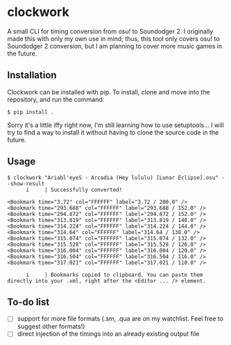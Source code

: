 # clockwork
A small CLI for timing conversion from osu! to Soundodger 2. I originally made this with only my own use in mind; thus, this tool only covers osu! to Soundodger 2 conversion, but I am planning to cover more music games in the future.

## Installation
Clockwork can be installed with pip. To install, clone and move into the repository, and run the command:

```console
$ pip install .
```

Sorry it's a little iffy right now, I'm still learning how to use setuptools... I will try to find a way to install it without having to clone the source code in the future.

## Usage
```console
$ clockwork "Ariabl'eyeS - Arcadia (Hey lululu) [Lunar Eclipse].osu" --show-result
      i     | Successfully converted!

<Bookmark time="3.72" col="FFFFFF" label="3.72 / 200.0" />
<Bookmark time="293.688" col="FFFFFF" label="293.688 / 152.0" />
<Bookmark time="294.872" col="FFFFFF" label="294.872 / 152.0" />
<Bookmark time="313.819" col="FFFFFF" label="313.819 / 148.0" />
<Bookmark time="314.224" col="FFFFFF" label="314.224 / 144.0" />
<Bookmark time="314.64" col="FFFFFF" label="314.64 / 138.0" />
<Bookmark time="315.074" col="FFFFFF" label="315.074 / 132.0" />
<Bookmark time="315.528" col="FFFFFF" label="315.528 / 126.0" />
<Bookmark time="316.004" col="FFFFFF" label="316.004 / 120.0" />
<Bookmark time="316.504" col="FFFFFF" label="316.504 / 116.0" />
<Bookmark time="317.021" col="FFFFFF" label="317.021 / 110.0" />

      i     | Bookmarks copied to clipboard. You can paste them directly into your .xml, right after the <Editor ... /> element.
```

## To-do list
- [ ] support for more file formats (.sm, .qua are on my watchlist. Feel free to suggest other formats!)
- [ ] direct injection of the timings into an already existing output file
